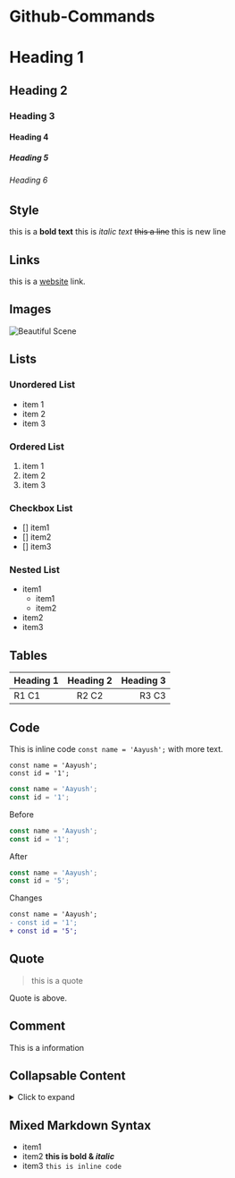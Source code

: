 # Github-Commands

# Heading 1
## Heading 2
### Heading 3
#### Heading 4
##### Heading 5
###### Heading 6

## Style
this is a **bold text**
this is *italic text*
~~this a line~~
this is new line

## Links
this is a [website](google.com) link.

## Images
![Beautiful Scene](https://images.ctfassets.net/hrltx12pl8hq/28ECAQiPJZ78hxatLTa7Ts/2f695d869736ae3b0de3e56ceaca3958/free-nature-images.jpg?fit=fill&w=1200&h=630)

## Lists
### Unordered List
- item 1
- item 2
- item 3

### Ordered List
1. item 1
2. item 2
3. item 3

### Checkbox List
- [] item1
- [] item2
- [] item3

### Nested List
- item1
    - item1
    - item2
- item2
- item3

## Tables
| Heading 1 | Heading 2 | Heading 3 |
| :---      | :---:     | ---:      |
| R1 C1     | R2 C2     | R3 C3     |

## Code
This is inline code `const name = 'Aayush';` with more text.

```
const name = 'Aayush';
const id = '1';
```

```ts
const name = 'Aayush';
const id = '1';
```

Before
```ts
const name = 'Aayush';
const id = '1';
```
After
```ts
const name = 'Aayush';
const id = '5';
```

Changes
```diff
const name = 'Aayush';
- const id = '1';
+ const id = '5';
```

## Quote
> this is a quote

Quote is above.

## Comment
<!-- this is a comment-->
This is a information

## Collapsable Content
<details>
  <summary>Click to expand</summary>
  this is more description.....
</details>

## Mixed Markdown Syntax
- item1
- item2 **this is bold & *italic***
- item3 `this is inline code`

